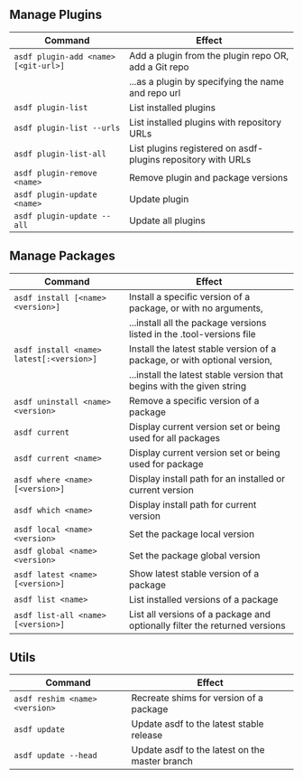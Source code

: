 ## Manage Plugins

| Command                              | Effect                                                       |
| ------------------------------------ | ------------------------------------------------------------ |
| `asdf plugin-add <name> [<git-url>]` | Add a plugin from the plugin repo OR, add a Git repo         |
|                                      | ...as a plugin by specifying the name and repo url           |
| `asdf plugin-list`                   | List installed plugins                                       |
| `asdf plugin-list --urls`            | List installed plugins with repository URLs                  |
| `asdf plugin-list-all`               | List plugins registered on asdf-plugins repository with URLs |
| `asdf plugin-remove <name>`          | Remove plugin and package versions                           |
| `asdf plugin-update <name>`          | Update plugin                                                |
| `asdf plugin-update --all`           | Update all plugins                                           |

## Manage Packages

| Command                                  | Effect                                                                     |
| ---------------------------------------- | -------------------------------------------------------------------------- |
| `asdf install [<name> <version>]`        | Install a specific version of a package, or with no arguments,             |
|                                          | ...install all the package versions listed in the .tool-versions file      |
| `asdf install <name> latest[:<version>]` | Install the latest stable version of a package, or with optional version,  |
|                                          | ...install the latest stable version that begins with the given string     |
| `asdf uninstall <name> <version>`        | Remove a specific version of a package                                     |
| `asdf current`                           | Display current version set or being used for all packages                 |
| `asdf current <name>`                    | Display current version set or being used for package                      |
| `asdf where <name> [<version>]`          | Display install path for an installed or current version                   |
| `asdf which <name>`                      | Display install path for current version                                   |
| `asdf local <name> <version>`            | Set the package local version                                              |
| `asdf global <name> <version>`           | Set the package global version                                             |
| `asdf latest <name> [<version>]`         | Show latest stable version of a package                                    |
| `asdf list <name>`                       | List installed versions of a package                                       |
| `asdf list-all <name> [<version>]`       | List all versions of a package and optionally filter the returned versions |

## Utils

| Command                        | Effect                                         |
| ------------------------------ | ---------------------------------------------- |
| `asdf reshim <name> <version>` | Recreate shims for version of a package        |
| `asdf update`                  | Update asdf to the latest stable release       |
| `asdf update --head`           | Update asdf to the latest on the master branch |
